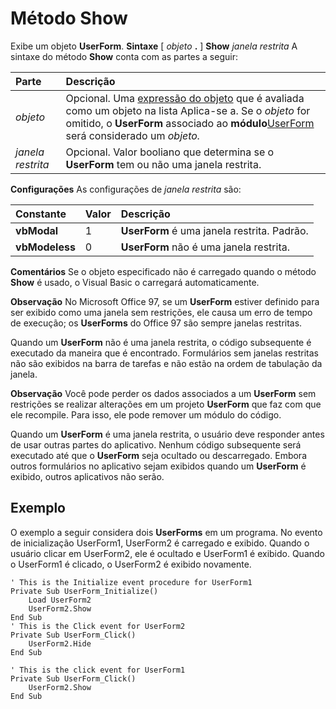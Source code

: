 
# Método Show



Exibe um objeto  **UserForm**.
 **Sintaxe**
[ _objeto_ **.** ] **Show** _janela restrita_
A sintaxe do método  **Show** conta com as partes a seguir:


|**Parte**|**Descrição**|
|:-----|:-----|
| _objeto_|Opcional. Uma [expressão do objeto](b8bdf64f-5920-1ae9-16d0-b26d09524a30.md) que é avaliada como um objeto na lista Aplica-se a. Se o _objeto_ for omitido, o **UserForm** associado ao **módulo**[UserForm](b8bdf64f-5920-1ae9-16d0-b26d09524a30.md) será considerado um _objeto._|
| _janela restrita_|Opcional. Valor booliano que determina se o  **UserForm** tem ou não uma janela restrita.|
 **Configurações**
As configurações de  _janela restrita_ são:


|**Constante**|**Valor**|**Descrição**|
|:-----|:-----|:-----|
|**vbModal**|1|**UserForm** é uma janela restrita. Padrão.|
|**vbModeless**|0|**UserForm** não é uma janela restrita.|
 **Comentários**
Se o objeto especificado não é carregado quando o método  **Show** é usado, o Visual Basic o carregará automaticamente.

 **Observação**  No Microsoft Office 97, se um  **UserForm** estiver definido para ser exibido como uma janela sem restrições, ele causa um erro de tempo de execução; os **UserForms** do Office 97 são sempre janelas restritas.

Quando um  **UserForm** não é uma janela restrita, o código subsequente é executado da maneira que é encontrado. Formulários sem janelas restritas não são exibidos na barra de tarefas e não estão na ordem de tabulação da janela.

 **Observação**  Você pode perder os dados associados a um  **UserForm** sem restrições se realizar alterações em um projeto **UserForm** que faz com que ele recompile. Para isso, ele pode remover um módulo do código.

Quando um  **UserForm** é uma janela restrita, o usuário deve responder antes de usar outras partes do aplicativo. Nenhum código subsequente será executado até que o **UserForm** seja ocultado ou descarregado. Embora outros formulários no aplicativo sejam exibidos quando um **UserForm** é exibido, outros aplicativos não serão.

## Exemplo

O exemplo a seguir considera dois  **UserForms** em um programa. No evento de inicialização UserForm1, UserForm2 é carregado e exibido. Quando o usuário clicar em UserForm2, ele é ocultado e UserForm1 é exibido. Quando o UserForm1 é clicado, o UserForm2 é exibido novamente.


```
' This is the Initialize event procedure for UserForm1
Private Sub UserForm_Initialize()
    Load UserForm2
    UserForm2.Show
End Sub
' This is the Click event for UserForm2
Private Sub UserForm_Click()
    UserForm2.Hide
End Sub

' This is the click event for UserForm1
Private Sub UserForm_Click()
    UserForm2.Show
End Sub

```

